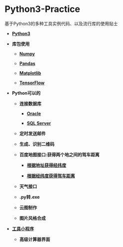 # Python3-Practice
基于Python3的多种工具实例代码、以及流行库的使用贴士 

*  **[Python3](https://github.com/Anfany/Python3-Practice/tree/master/Python3)**

*  **库包使用**

    + **[Numpy](https://github.com/Anfany/Python3-Practice/tree/master/Numpy)**
    
    + **[Pandas](https://github.com/Anfany/Python3-Practice/tree/master/Pandas)**
    
    + **[Matplotlib](https://github.com/Anfany/Python3-Practice/tree/master/Matplotlib)**
    
    + **[TensorFlow](https://github.com/Anfany/Python3-Practice/tree/master/TensorFlow)**

*  **Python可以的**
  
    + **连接数据库**
       
       + **[Oracle](https://github.com/Anfany/Python3-Practice/blob/master/Oracle.py)**
       
       + **[SQL Server](https://github.com/Anfany/Python3-Practice/blob/master/Sqlserver.py)**
    
    + **定时发送邮件**
    
    + **生成、识别二维码**
    
    + **百度地图接口:获得两个地之间的驾车距离**
    
        + **[根据地址获得经纬度](https://github.com/Anfany/Python3-Practice/blob/master/latlon.py)**
       
        + **[根据经纬度获得驾车距离](https://github.com/Anfany/Python3-Practice/blob/master/Drivedistance.py)**
       
    + **天气接口**
  
    + **.py转.exe**
    
    + **云图制作**
    
    + **图片风格合成**
    
*  **[工具小程序](https://github.com/Anfany/Python3-Practice/tree/master/Practice%20Tool)** 
  
    + **高级计算器界面**
    
    
   

    

